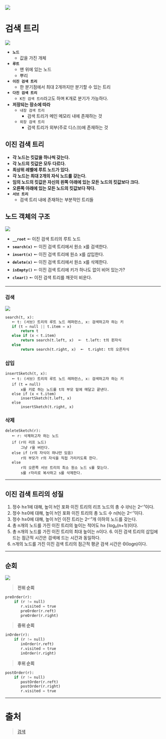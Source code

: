 ![](https://velog.velcdn.com/images/chan9708/post/423b93fb-c3ee-4378-9e28-6335220d14e4/image.png)

# 검색 트리

![](https://velog.velcdn.com/images/chan9708/post/cafdbbbb-4580-4659-a087-67664611a9c1/image.png)

- **`노드`**
  - 값을 가진 개체
- **`루트`**
  - 맨 위에 있는 노드
  - 뿌리
- **`이진 검색 트리`**
  - 한 분기점에서 최대 2개까지만 분기할 수 있는 트리
- **`다진 검색 트리`**
  - `K진 검색 트리`라고도 하며 K개로 분기가 가능하다.
    <br>
- **저장되는 장소에 따라**
  - `내장 검색 트리`
    - 검색 트리가 메인 메모리 내에 존재하는 것
  - `외장 검색 트리`
    - 검색 트리가 외부(주로 디스크)에 존재하는 것

## 이진 검색 트리

- **각 노드는 킷값을 하나씩 갖는다.**
- **각 노드의 킷값은 모두 다르다.**
- **최상위 레벨에 루트 노드가 있다.**
- **각 노드는 최대 2개의 자식 노드를 갖는다.**
- **임의 노드의 킷값은 자신의 왼쪽 아래에 있는 모든 노드의 킷값보다 크다.**
- **오른쪽 아래에 있는 모든 노드의 킷값보다 작다.**
  <br>
- **`서브 트리`**
  - 검색 트리 내에 존재하는 부분적인 트리들

## 노드 객체의 구조

![](https://velog.velcdn.com/images/chan9708/post/61fcf7d0-2bf3-4c4c-9d99-8c93cf9fdc5d/image.png)

>

- **`__root`** 🠔 이진 검색 트리의 루트 노드
  <br>
- **`search(x)`** 🠔 이진 검색 트리에서 원소 x를 검색한다.
- **`insert(x)`** 🠔 이진 검색 트리에 원소 x를 삽입한다.
- **`delete(x)`** 🠔 이진 검색 트리에서 원소 x를 삭제한다.
- **`isEmpty()`** 🠔 이진 검색 트리에 키가 하나도 없이 비어 있는가?
- **`clear()`** 🠔 이진 검색 트리를 깨끗이 비운다.

---

### 검색

![](https://velog.velcdn.com/images/chan9708/post/f6712a71-2126-458e-a1c6-f1d63dd9a8b6/image.png)

>

```python
search(t, x):
   🠔 t: (서브) 트리의 루트 노드 레퍼런스, x: 검색하고자 하는 키
   if (t = null || t.item = x)
       return t
   else if (x < t.item)
       return search(t.left, x)  🠔  t.left: t의 왼자식
   else
       return search(t.right, x)  🠔  t.right: t의 오른자식
```

### 삽입

>

```
insertSketch(t, x):
   🠔 t: (서브) 트리의 루트 노드 레퍼런스, x: 검색하고자 하는 키
   if (t = null)
       x를 키로 하는 노드를 t의 부모 밑에 매달고 끝낸다.
   else if (x < t.item)
       insertSketch(t.left, x)
   else
       insertSketch(t.right, x)
```

### 삭제

>

```
deleteSketch(r):
   🠔 r: 삭제하고자 하는 노드
   if (r이 리프 노드)
       그냥 r을 버린다.
   else if (r의 자식이 하나만 있음)
       r의 부모가 r의 자식을 직접 가리키도록 한다.
   else
	   r의 오른쪽 서브 트리의 최소 원소 노드 s를 찾는다.
       s를 r자리로 복사하고 s를 삭제한다.
```

---

## 이진 검색 트리의 성질

1. 정수 h≥1에 대해, 높이 h인 포화 이진 트리의 리프 노드의 총 수 l(h)는 2ᵸ⁻¹이다. 
2. 정수 h≥0에 대해, 높이 h인 포화 이진 트리의 총 노드 수 n(h)는 2ᵸ⁻¹이다. 
3. 정수 h≥0에 대해, 높이 h인 이진 트리는 2ᵸ⁻¹개 이하의 노드를 갖는다. 
4. 총 n개의 노드를 가진 이진 트리의 높이는 적어도 h≥ ⌈log₂(n+1)⌉이다. 
5. 총 n개의 노드를 가진 이진 트리의 최대 높이는 n이다. 6. 이진 검색 트리의 삽입에 드는 점근적 시간은 검색에 드는 시간과 동일하다. 
7. n개의 노드를 가진 이진 검색 트리의 점근적 평균 검색 시간은 Θ(logn)이다.

---

## 순회

![](https://velog.velcdn.com/images/chan9708/post/30995224-2c4f-4f08-b8fa-0035d1a809cd/image.png)

> **전위 순회**

```python
preOrder(r):
    if (r != null)
       r.visited = true
       preOrder(r.reft)
       preOrder(r.right)
```

> **중위 순회**

```python
inOrder(r):
    if (r != null)
       inOrder(r.reft)
       r.visited = true
       inOrder(r.right)
```

> **후위 순회**

```python
postOrder(r):
    if (r != null)
       postOrder(r.reft)
       postOrder(r.right)
       r.visited = true
```
 
---

# 출처

> [검색](https://www.techiedelight.com/ko/search-given-key-in-bst/)
